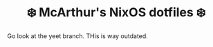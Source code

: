 <div align="center">
<h1>
❄️ McArthur's NixOS dotfiles ❄️
</h1>
</div>

Go look at the yeet branch. THis is way outdated.
